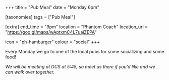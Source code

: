 +++
title = "Pub Meal"
date = "Monday 6pm"

[taxonomies]
tags = ["Pub Meal"]

[extra]
end_time = "9pm"
location = "Phantom Coach"
location_url = "https://goo.gl/maps/wAptxmC4L7uajZEPA"

icon = "ph-hamburger"
colour = "social"
+++

Every Monday we go to one of the local pubs for some socializing and some food!

*We will be meeting at DCS at 5:45, so meet us there if you'd like and we can walk over together.*
